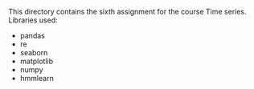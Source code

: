 This directory contains the sixth assignment for the course Time series. Libraries used:

- pandas
- re
- seaborn
- matplotlib
- numpy
- hmmlearn
